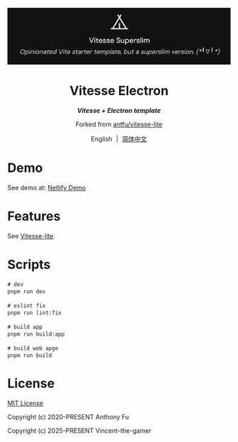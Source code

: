 <p align="center">
    <img src=".github/logo.png"/>
</p>

<h1 align="center">
    Vitesse Electron
</h1>

<p align="center">
    <b>
        <i>Vitesse + Electron template</i>
    </b>
</p>

<p align="center">
    Forked from
    <a href="https://github.com/antfu/vitesse-lite" target="_blank">antfu/vitesse-lite</a>
</p>

<p align="center">
    <span>English</span>
    <span style="margin-inline: 5px;">|</span>
    <span>
        <a href="./README.zh-CN.md" target="_blank">简体中文</a>
    </span>
</p>

# Demo

See demo at: [Netlify Demo](https://vitesse-superslim.netlify.app/)

# Features

See [Vitesse-lite](https://github.com/antfu/vitesse-lite).

# Scripts

```shell
# dev
pnpm run dev

# eslint fix
pnpm run lint:fix

# build app
pnpm run build:app

# build web apge
pnpm run build
```

# License

[MIT License](./LICENSE)

Copyright (c) 2020-PRESENT Anthony Fu

Copyright (c) 2025-PRESENT Vincent-the-gamer
